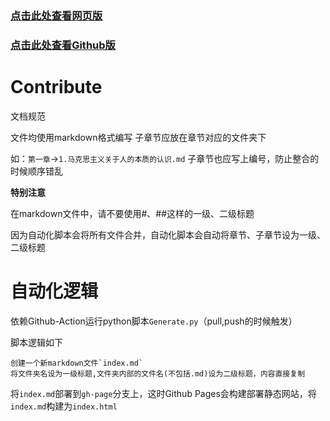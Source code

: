 
### [点击此处查看网页版](https://the-brotherhood-of-scu.github.io/Morality-Review-Material/)
### [点击此处查看Github版](https://github.com/The-Brotherhood-of-SCU/Morality-Review-Material/blob/gh-pages/index.md)

# Contribute
文档规范

文件均使用markdown格式编写
子章节应放在章节对应的文件夹下

如：`第一章`->`1.马克思主义关于人的本质的认识.md`
子章节也应写上编号，防止整合的时候顺序错乱

**特别注意**

在markdown文件中，请不要使用#、##这样的一级、二级标题

因为自动化脚本会将所有文件合并，自动化脚本会自动将章节、子章节设为一级、二级标题

# 自动化逻辑

依赖Github-Action运行python脚本`Generate.py`（pull,push的时候触发）

脚本逻辑如下

    创建一个新markdown文件`index.md`
    将文件夹名设为一级标题,文件夹内部的文件名(不包括.md)设为二级标题，内容直接复制

将`index.md`部署到`gh-page`分支上，这时Github Pages会构建部署静态网站，将`index.md`构建为`index.html`

